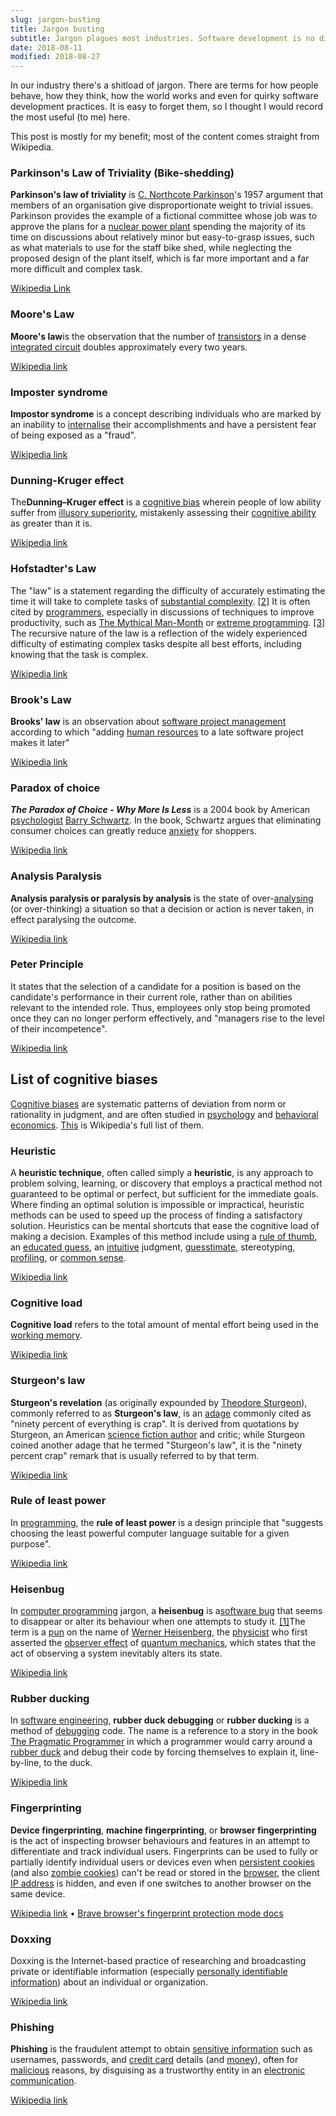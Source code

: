 ```yaml
---
slug: jargon-busting
title: Jargon busting
subtitle: Jargon plagues most industries. Software development is no different. Here are some of my favourites.
date: 2018-08-11
modified: 2018-08-27
---
```


In our industry there's a shitload of jargon. There are terms for how people behave, how they think, how the world works and even for quirky software development practices. It is easy to forget them, so I thought I would record the most useful (to me) here.

This post is mostly for my benefit; most of the content comes straight from Wikipedia.

### Parkinson's Law of Triviality (Bike-shedding)

**Parkinson's law of triviality** is [C. Northcote Parkinson](https://en.wikipedia.org/wiki/C._Northcote_Parkinson)'s 1957 argument that members of an organisation give disproportionate weight to trivial issues. Parkinson provides the example of a fictional committee whose job was to approve the plans for a [nuclear power plant](https://en.wikipedia.org/wiki/Nuclear_power_plant) spending the majority of its time on discussions about relatively minor but easy-to-grasp issues, such as what materials to use for the staff bike shed, while neglecting the proposed design of the plant itself, which is far more important and a far more difficult and complex task.

[Wikipedia Link](https://en.wikipedia.org/wiki/Law_of_triviality)

### Moore's Law

**Moore's law**is the observation that the number of [transistors](https://en.wikipedia.org/wiki/Transistor) in a dense [integrated circuit](https://en.wikipedia.org/wiki/Integrated_circuit) doubles approximately every two years.

[Wikipedia link](https://en.wikipedia.org/wiki/Moore%27s_law)

### Imposter syndrome

**Impostor syndrome** is a concept describing individuals who are marked by an inability to [internalise](<https://en.wikipedia.org/wiki/Internalisation_(sociology)>) their accomplishments and have a persistent fear of being exposed as a "fraud".

[Wikipedia link](https://en.wikipedia.org/wiki/Impostor_syndrome)

### Dunning-Kruger effect

The**Dunning–Kruger effect** is a [cognitive bias](https://en.wikipedia.org/wiki/Cognitive_bias) wherein people of low ability suffer from [illusory superiority](https://en.wikipedia.org/wiki/Illusory_superiority), mistakenly assessing their [cognitive ability](https://en.wikipedia.org/wiki/Cognition) as greater than it is.

[Wikipedia link](https://en.wikipedia.org/wiki/Dunning-Kruger_effect)

### Hofstadter's Law

The "law" is a statement regarding the difficulty of accurately estimating the time it will take to complete tasks of [substantial complexity](http://www.wisebread.com/this-is-why-your-projects-always-take-longer-than-you-expect). [[2]](https://en.wikipedia.org/wiki/Hofstadter%27s_law#cite_note-2) It is often cited by [programmers](https://en.wikipedia.org/wiki/Programmer), especially in discussions of techniques to improve productivity, such as [The Mythical Man-Month](https://en.wikipedia.org/wiki/The_Mythical_Man-Month) or [extreme programming](https://en.wikipedia.org/wiki/Extreme_programming). [[3]](https://en.wikipedia.org/wiki/Hofstadter%27s_law#cite_note-3) The recursive nature of the law is a reflection of the widely experienced difficulty of estimating complex tasks despite all best efforts, including knowing that the task is complex.

[Wikipedia link](https://en.wikipedia.org/wiki/Hofstadter%27s_law)

### Brook's Law

**Brooks' law** is an observation about [software project management](https://en.wikipedia.org/wiki/Software_project_management) according to which "adding [human resources](https://en.wikipedia.org/wiki/Human_resources) to a late software project makes it later"

[Wikipedia link](https://en.wikipedia.org/wiki/Brooks%27s_law)

### Paradox of choice

**_The Paradox of Choice - Why More Is Less_** is a 2004 book by American [psychologist](https://en.wikipedia.org/wiki/Psychologist) [Barry Schwartz](<https://en.wikipedia.org/wiki/Barry_Schwartz_(psychologist)>). In the book, Schwartz argues that eliminating consumer choices can greatly reduce [anxiety](https://en.wikipedia.org/wiki/Anxiety) for shoppers.

[Wikipedia link](https://en.wikipedia.org/wiki/The_Paradox_of_Choice)

### Analysis Paralysis

**Analysis paralysis **or** paralysis by analysis** is the state of over-[analysing](https://en.wikipedia.org/wiki/Analyzing) (or over-thinking) a situation so that a decision or action is never taken, in effect paralysing the outcome.

[Wikipedia link](https://en.wikipedia.org/wiki/Analysis_paralysis)

### Peter Principle

It states that the selection of a candidate for a position is based on the candidate's performance in their current role, rather than on abilities relevant to the intended role. Thus, employees only stop being promoted once they can no longer perform effectively, and "managers rise to the level of their incompetence".

[Wikipedia link](https://en.wikipedia.org/wiki/Peter_principle)

## List of cognitive biases

[Cognitive biases](https://en.wikipedia.org/wiki/Cognitive_bias) are systematic patterns of deviation from norm or rationality in judgment, and are often studied in [psychology](https://en.wikipedia.org/wiki/Psychology) and [behavioral economics](https://en.wikipedia.org/wiki/Behavioral_economics). [This](https://en.wikipedia.org/wiki/List_of_cognitive_biases) is Wikipedia's full list of them.

### Heuristic

A **heuristic technique**, often called simply a **heuristic**, is any approach to problem solving, learning, or discovery that employs a practical method not guaranteed to be optimal or perfect, but sufficient for the immediate goals. Where finding an optimal solution is impossible or impractical, heuristic methods can be used to speed up the process of finding a satisfactory solution. Heuristics can be mental shortcuts that ease the cognitive load of making a decision. Examples of this method include using a [rule of thumb](https://en.wikipedia.org/wiki/Rule_of_thumb), an [educated guess](https://en.wikipedia.org/wiki/Ansatz), an [intuitive](https://en.wikipedia.org/wiki/Intuition) judgment, [guesstimate](https://en.wikipedia.org/wiki/Guesstimate), stereotyping, [profiling](<https://en.wikipedia.org/wiki/Profiling_(computer_programming)>), or [common sense](https://en.wikipedia.org/wiki/Common_sense).

[Wikipedia link](https://en.wikipedia.org/wiki/Heuristic)

### Cognitive load

**Cognitive load** refers to the total amount of mental effort being used in the [working memory](https://en.wikipedia.org/wiki/Working_memory).

[Wikipedia link](https://en.wikipedia.org/wiki/Cognitive_load)

### Sturgeon's law

**Sturgeon's revelation** (as originally expounded by [Theodore Sturgeon](https://en.wikipedia.org/wiki/Theodore_Sturgeon)), commonly referred to as **Sturgeon's law**, is an [adage](https://en.wikipedia.org/wiki/Adage) commonly cited as "ninety percent of everything is crap". It is derived from quotations by Sturgeon, an American [science fiction author](https://en.wikipedia.org/wiki/Science_fiction_author) and critic; while Sturgeon coined another adage that he termed "Sturgeon's law", it is the "ninety percent crap" remark that is usually referred to by that term.

[Wikipedia link](https://en.wikipedia.org/wiki/Sturgeon%27s_law)

### Rule of least power

In [programming](https://en.wikipedia.org/wiki/Computer_programming), the **rule of least power** is a design principle that "suggests choosing the least powerful computer language suitable for a given purpose".

[Wikipedia link](https://en.wikipedia.org/wiki/Rule_of_least_power)

### Heisenbug

In [computer programming](https://en.wikipedia.org/wiki/Computer_programming) jargon, a **heisenbug** is a[software bug](https://en.wikipedia.org/wiki/Software_bug) that seems to disappear or alter its behaviour when one attempts to study it. [[1]](https://en.wikipedia.org/wiki/Heisenbug#cite_note-jarhei-1)The term is a [pun](https://en.wikipedia.org/wiki/Pun) on the name of [Werner Heisenberg](https://en.wikipedia.org/wiki/Werner_Heisenberg), the [physicist](https://en.wikipedia.org/wiki/Physicist) who first asserted the [observer effect](<https://en.wikipedia.org/wiki/Observer_effect_(physics)>) of [quantum mechanics](https://en.wikipedia.org/wiki/Quantum_mechanics), which states that the act of observing a system inevitably alters its state.

[Wikipedia link](https://en.wikipedia.org/wiki/Heisenbug)

### Rubber ducking

In [software engineering](https://en.wikipedia.org/wiki/Software_engineering), **rubber duck debugging** or **rubber ducking** is a method of [debugging](https://en.wikipedia.org/wiki/Debugging) code. The name is a reference to a story in the book [The Pragmatic Programmer](https://en.wikipedia.org/wiki/The_Pragmatic_Programmer) in which a programmer would carry around a [rubber duck](https://en.wikipedia.org/wiki/Rubber_duck) and debug their code by forcing themselves to explain it, line-by-line, to the duck.

[Wikipedia link](https://en.wikipedia.org/wiki/Rubber_duck_debugging)

### Fingerprinting

**Device fingerprinting**, **machine fingerprinting**, or **browser fingerprinting** is the act of inspecting browser behaviours and features in an attempt to differentiate and track individual users. Fingerprints can be used to fully or partially identify individual users or devices even when [persistent cookies](https://en.wikipedia.org/wiki/Persistent_cookie) (and also [zombie cookies](https://en.wikipedia.org/wiki/Zombie_cookie)) can't be read or stored in the [browser](https://en.wikipedia.org/wiki/Web_browser), the client [IP address](https://en.wikipedia.org/wiki/IP_address) is hidden, and even if one switches to another browser on the same device.

[Wikipedia link](https://en.wikipedia.org/wiki/Device_fingerprint) • [Brave browser's fingerprint protection mode docs](https://github.com/brave/browser-laptop/wiki/Fingerprinting-Protection-Mode)

### Doxxing

Doxxing is the Internet-based practice of researching and broadcasting private or identifiable information (especially [personally identifiable information](https://en.wikipedia.org/wiki/Personally_identifiable_information)) about an individual or organization.

[Wikipedia link](https://en.wikipedia.org/wiki/Doxing)

### Phishing

**Phishing** is the fraudulent attempt to obtain [sensitive information](https://en.wikipedia.org/wiki/Information_sensitivity) such as usernames, passwords, and [credit card](https://en.wikipedia.org/wiki/Credit_card) details (and [money](https://en.wikipedia.org/wiki/Money)), often for [malicious](https://en.wikipedia.org/wiki/Black_hat) reasons, by disguising as a trustworthy entity in an [electronic communication](https://en.wikipedia.org/wiki/Electronic_communication).

[Wikipedia link](https://en.wikipedia.org/wiki/Phishing)
